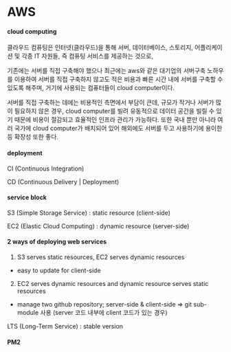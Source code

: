 # AWS



#### cloud computing

클라우드 컴퓨팅은 인터넷(클라우드)을 통해 서버, 데이터베이스, 스토리지, 어플리케이션 및 각종 IT 자원들, 즉 컴퓨팅 서비스를 제공하는 것으로,

기존에는 서버를 직접 구축해야 했으나 최근에는 aws와 같은 대기업의 서버구축 노하우를 이용하여 서버를 직접 구축하지 않고도 적은 비용과 빠른 시간 내에 서버를 구축할 수 있도록 해주며, 거기에 사용되는 컴퓨터들이 cloud computer이다.

서버를 직접 구축하는 데에는 비용적인 측면에서 부담이 큰데, 규모가 작거나 서버가 많이 필요하지 않은 경우, cloud computer를 빌려 유동적으로 데이터 공간을 빌릴 수 있기 때문에 비용이 절감되고 효율적인 인프라 관리가 가능하다. 또한 국내 뿐만 아니라 여러 국가에 cloud computer가 배치되어 있어 해외에도 서버를 두고 사용하기에 용이한 등 확장성 또한 좋다.



#### deployment

CI (Continuous Integration)

CD (Continuous Delivery | Deployment)



#### service block 

S3 (Simple Storage Service) : static resource (client-side)

EC2 (Elastic Cloud Computing) : dynamic resource (server-side)



#### 2 ways of deploying web services

1) S3 serves static resources, EC2 serves dynamic resources

* easy to update for client-side

2) EC2 serves dynamic resources and dynamic resource serves static resources

* manage two github repository; server-side & client-side => git sub-module 사용 (server 코드 내부에 client 코드가 있는 경우)



LTS (Long-Term Service) : stable version



#### PM2